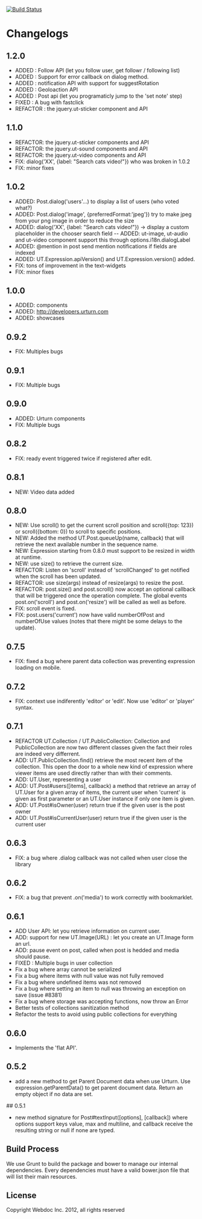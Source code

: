[![Build Status](https://travis-ci.org/urturn/urturn-expression-api.png?branch=master)](https://travis-ci.org/urturn/urturn-expression-api)

# Changelogs

## 1.2.0
- ADDED : Follow API (let you follow user, get followr / following list)
- ADDED : Support for error callback on dialog method.
- ADDED : notification API with support for suggestRotation
- ADDED : Geoloaction API
- ADDED : Post api (let you programaticly jump to the 'set note' step)
- FIXED : A bug with fastclick
- REFACTOR : the jquery.ut-sticker component and API


## 1.1.0
- REFACTOR: the jquery.ut-sticker components and API
- REFACTOR: the jquery.ut-sound components and API
- REFACTOR: the jquery.ut-video components and API
- FIX: dialog('XX', {label: "Search cats video!"}) who was broken in 1.0.2
- FIX: minor fixes

## 1.0.2
- ADDED: Post.dialog('users'...) to display a list of users (who voted what?)
- ADDED: Post.dialog('image', {preferredFormat:'jpeg'}) try to make jpeg from your png image in order to reduce the size
- ADDED: dialog('XX', {label: "Search cats video!"}) -> display a custom placeholder in the chooser search field
-- ADDED: ut-image, ut-audio and ut-video component support this through options.i18n.dialogLabel
- ADDED: @mention in post send mention notifications if fields are indexed
- ADDED: UT.Expression.apiVersion() and UT.Expression.version() added.
- FIX: tons of improvement in the text-widgets
- FIX: minor fixes

## 1.0.0
- ADDED: components
- ADDED: http://developers.urturn.com
- ADDED: showcases

## 0.9.2
- FIX: Multiples bugs

## 0.9.1
- FIX: Multiple bugs

## 0.9.0
- ADDED: Urturn components
- FIX: Multiple bugs

## 0.8.2
- FIX: ready event triggered twice if registered after edit.

## 0.8.1
- NEW: Video data added

## 0.8.0
- NEW: Use scroll() to get the current scroll position and scroll({top: 123}) or scroll({bottom: 0}) to scroll to specific positions.
- NEW: Added the method UT.Post.queueUp(name, callback) that will retrieve the next available number in the sequence name.
- NEW: Expression starting from 0.8.0 must support to be resized in width at runtime.
- NEW: use size() to retrieve the current size.
- REFACTOR: Listen on 'scroll' instead of 'scrollChanged' to get notified when the scroll has been updated.
- REFACTOR: use size(args) instead of resize(args) to resize the post.
- REFACTOR: post.size() and post.scroll() now accept an optional callback that will be triggered once the operation complete. The global events post.on('scroll') and post.on('resize') will be called as well as before.
- FIX: scroll event is fixed.
- FIX: post.users('current') now have valid numberOfPost and numberOfUse values (notes that there might be some delays to the update).

## 0.7.5
- FIX: fixed a bug where parent data collection was preventing expression loading on mobile.

## 0.7.2
- FIX: context use indiferently 'editor' or 'edit'. Now use 'editor' or 'player' syntax.

## 0.7.1

- REFACTOR UT.Collection / UT.PublicCollection: Collection and PublicCollection
  are now two different classes given the fact their roles are indeed very differrent.
- ADD: UT.PublicCollection.find() retrieve the most recent item of the collection.
  This open the door to a whole new kind of expression where viewer items are used directly
  rather than with their comments.
- ADD: UT.User, representing a user
- ADD: UT.Post#users([items], callback) a method that retrieve an array of
  UT.User for a given array of items, the current user when 'current' is given as
  first parameter or an UT.User instance if only one item is given.
- ADD: UT.Post#isOwner(user) return true if the given user is the post owner
- ADD: UT.Post#isCurrentUser(user) return true if the given user is the current user

## 0.6.3

- FIX: a bug where .dialog callback was not called when user close the library

## 0.6.2

- FIX: a bug that prevent .on('media') to work correctly with bookmarklet. 

## 0.6.1

- ADD User API: let you retrieve information on current user.
- ADD: support for new UT.Image(URL) : let you create an UT.Image form an url.
- ADD: pause event on post, called when post is hedded and media should pause.
- FIXED : Multiple bugs in user collection
- Fix a bug where array cannot be serialized
- Fix a bug where items with null value was not fully removed
- Fix a bug where undefined items was not removed
- Fix a bug where setting an item to null was throwing an exception on save (issue #8381)
- Fix a bug where storage was accepting functions, now throw an Error
- Better tests of collections sanitization method
- Refactor the tests to avoid using public collections for everything

## 0.6.0

- Implements the 'flat API'.

## 0.5.2

- add a new method to get Parent Document data when use Urturn. Use expression.getParentData() to get parent document data. Return an empty object if no data are set.

## 0.5.1

- new method signature for Post#textInput([options], [callback]) where options support keys value, max and multiline, and callback receive the resulting string or null if none are typed.

## Build Process

We use Grunt to build the package and bower to manage our internal dependencies. Every dependencies must have a valid bower.json file that will list their main resources.

## License

Copyright Webdoc Inc. 2012, all rights reserved
